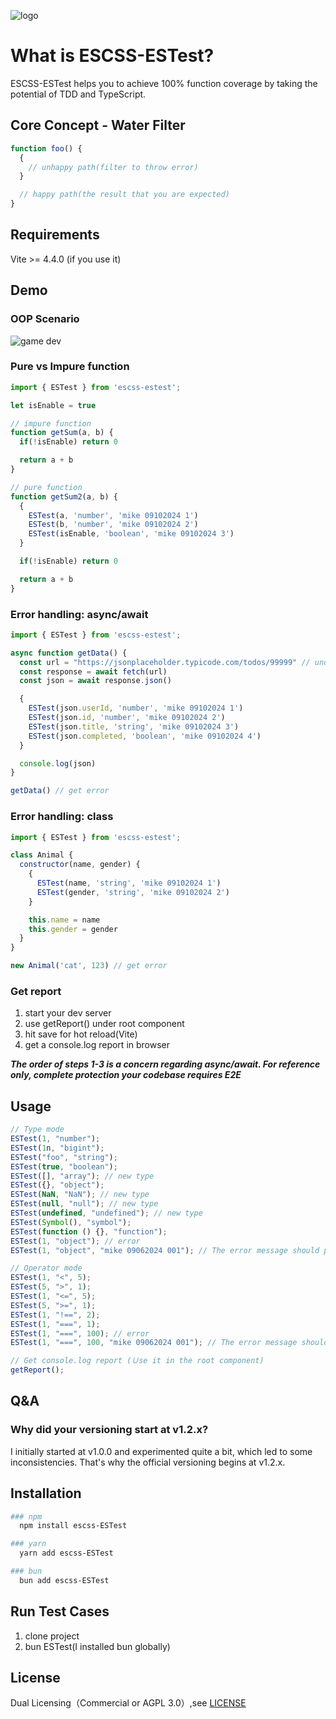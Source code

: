 ![logo](./img/logo.png)

# What is ESCSS-ESTest?

ESCSS-ESTest helps you to achieve 100% function coverage by taking the potential of TDD and TypeScript.

## Core Concept - Water Filter

```js
function foo() {
  {
    // unhappy path(filter to throw error)
  }

  // happy path(the result that you are expected)
}
```

## Requirements

Vite >= 4.4.0 (if you use it)

## Demo

### OOP Scenario
![game dev](./img/gamedev.png)

### Pure vs Impure function

```js
import { ESTest } from 'escss-estest';

let isEnable = true

// impure function
function getSum(a, b) {
  if(!isEnable) return 0

  return a + b
}

// pure function
function getSum2(a, b) {
  {
    ESTest(a, 'number', 'mike 09102024 1')
    ESTest(b, 'number', 'mike 09102024 2')
    ESTest(isEnable, 'boolean', 'mike 09102024 3')
  }

  if(!isEnable) return 0

  return a + b
}
```

### Error handling: async/await
```js
import { ESTest } from 'escss-estest';

async function getData() {
  const url = "https://jsonplaceholder.typicode.com/todos/99999" // undefined api
  const response = await fetch(url)
  const json = await response.json()

  {
    ESTest(json.userId, 'number', 'mike 09102024 1')
    ESTest(json.id, 'number', 'mike 09102024 2')
    ESTest(json.title, 'string', 'mike 09102024 3')
    ESTest(json.completed, 'boolean', 'mike 09102024 4')
  }

  console.log(json)
}

getData() // get error
```

### Error handling: class

```js
import { ESTest } from 'escss-estest';

class Animal {
  constructor(name, gender) {
    {
      ESTest(name, 'string', 'mike 09102024 1')
      ESTest(gender, 'string', 'mike 09102024 2')
    }

    this.name = name
    this.gender = gender
  }
}

new Animal('cat', 123) // get error
```

### Get report

1. start your dev server
2. use getReport() under root component
3. hit save for hot reload(Vite)
4. get a console.log report in browser

**_The order of steps 1-3 is a concern regarding async/await. For reference only, complete protection your codebase requires E2E_**

## Usage

```js
// Type mode
ESTest(1, "number");
ESTest(1n, "bigint");
ESTest("foo", "string");
ESTest(true, "boolean");
ESTest([], "array"); // new type
ESTest({}, "object");
ESTest(NaN, "NaN"); // new type
ESTest(null, "null"); // new type
ESTest(undefined, "undefined"); // new type
ESTest(Symbol(), "symbol");
ESTest(function () {}, "function");
ESTest(1, "object"); // error
ESTest(1, "object", "mike 09062024 001"); // The error message should provide a unique ID for troubleshooting

// Operator mode
ESTest(1, "<", 5);
ESTest(5, ">", 1);
ESTest(1, "<=", 5);
ESTest(5, ">=", 1);
ESTest(1, "!==", 2);
ESTest(1, "===", 1);
ESTest(1, "===", 100); // error
ESTest(1, "===", 100, "mike 09062024 001"); // The error message should provide a unique ID for troubleshooting

// Get console.log report (Ｕse it in the root component)
getReport();
```

## Q&A
### Why did your versioning start at v1.2.x?

I initially started at v1.0.0 and experimented quite a bit, which led to some inconsistencies. That's why the official versioning begins at v1.2.x.

## Installation

```bash
### npm
  npm install escss-ESTest

### yarn
  yarn add escss-ESTest

### bun
  bun add escss-ESTest
```

## Run Test Cases

1. clone project
2. bun ESTest(I installed bun globally)

## License

Dual Licensing（Commercial or AGPL 3.0）,see [LICENSE](./LICENSE)
